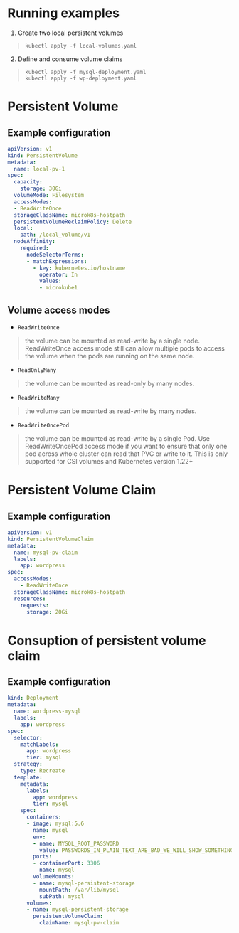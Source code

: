# Running examples

1. Create two local persistent volumes
>```
>kubectl apply -f local-volumes.yaml
>```

2. Define and consume volume claims
>```
>kubectl apply -f mysql-deployment.yaml
>kubectl apply -f wp-deployment.yaml
>```

# Persistent Volume

## Example configuration

```yml
apiVersion: v1
kind: PersistentVolume
metadata:
  name: local-pv-1
spec:
  capacity:
    storage: 30Gi
  volumeMode: Filesystem
  accessModes:
  - ReadWriteOnce
  storageClassName: microk8s-hostpath
  persistentVolumeReclaimPolicy: Delete
  local:
    path: /local_volume/v1
  nodeAffinity:
    required:
      nodeSelectorTerms:
      - matchExpressions:
        - key: kubernetes.io/hostname
          operator: In
          values:
          - microkube1
```


## Volume access modes

* `ReadWriteOnce`
> the volume can be mounted as read-write by a single node. ReadWriteOnce access mode still can 
> allow multiple pods to access the volume when the pods are running on the same node.

* `ReadOnlyMany`
> the volume can be mounted as read-only by many nodes.

* `ReadWriteMany`
> the volume can be mounted as read-write by many nodes.

* `ReadWriteOncePod`
> the volume can be mounted as read-write by a single Pod. Use ReadWriteOncePod access mode if you want to ensure that only one pod across whole cluster can read that PVC or write to it. This is only supported for CSI volumes and Kubernetes version 1.22+


# Persistent Volume Claim

## Example configuration

```yml
apiVersion: v1
kind: PersistentVolumeClaim
metadata:
  name: mysql-pv-claim
  labels:
    app: wordpress
spec:
  accessModes:
    - ReadWriteOnce
  storageClassName: microk8s-hostpath
  resources:
    requests:
      storage: 20Gi
```

# Consuption of persistent volume claim

## Example configuration
```yml
kind: Deployment
metadata:
  name: wordpress-mysql
  labels:
    app: wordpress
spec:
  selector:
    matchLabels:
      app: wordpress
      tier: mysql
  strategy:
    type: Recreate
  template:
    metadata:
      labels:
        app: wordpress
        tier: mysql
    spec:
      containers:
      - image: mysql:5.6
        name: mysql
        env:
        - name: MYSQL_ROOT_PASSWORD
          value: PASSWORDS_IN_PLAIN_TEXT_ARE_BAD_WE_WILL_SHOW_SOMETHING_MORE_SECURE_LATER
        ports:
        - containerPort: 3306
          name: mysql
        volumeMounts:
        - name: mysql-persistent-storage
          mountPath: /var/lib/mysql
          subPath: mysql
      volumes:
      - name: mysql-persistent-storage
        persistentVolumeClaim:
          claimName: mysql-pv-claim
```